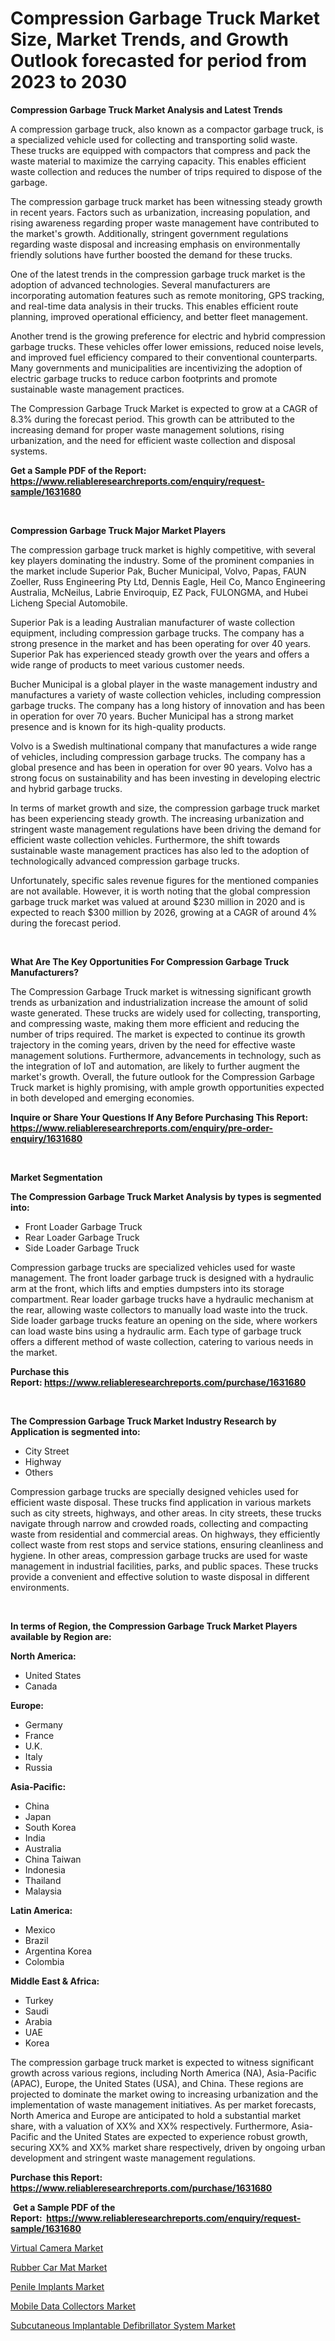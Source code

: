 <p><h1>Compression Garbage Truck Market Size, Market Trends, and Growth Outlook forecasted for period from 2023 to 2030</h1></p><p><strong>Compression Garbage Truck Market Analysis and Latest Trends</strong></p>
<p><p>A compression garbage truck, also known as a compactor garbage truck, is a specialized vehicle used for collecting and transporting solid waste. These trucks are equipped with compactors that compress and pack the waste material to maximize the carrying capacity. This enables efficient waste collection and reduces the number of trips required to dispose of the garbage.</p><p>The compression garbage truck market has been witnessing steady growth in recent years. Factors such as urbanization, increasing population, and rising awareness regarding proper waste management have contributed to the market's growth. Additionally, stringent government regulations regarding waste disposal and increasing emphasis on environmentally friendly solutions have further boosted the demand for these trucks.</p><p>One of the latest trends in the compression garbage truck market is the adoption of advanced technologies. Several manufacturers are incorporating automation features such as remote monitoring, GPS tracking, and real-time data analysis in their trucks. This enables efficient route planning, improved operational efficiency, and better fleet management.</p><p>Another trend is the growing preference for electric and hybrid compression garbage trucks. These vehicles offer lower emissions, reduced noise levels, and improved fuel efficiency compared to their conventional counterparts. Many governments and municipalities are incentivizing the adoption of electric garbage trucks to reduce carbon footprints and promote sustainable waste management practices.</p><p>The Compression Garbage Truck Market is expected to grow at a CAGR of 8.3% during the forecast period. This growth can be attributed to the increasing demand for proper waste management solutions, rising urbanization, and the need for efficient waste collection and disposal systems.</p></p>
<p><strong>Get a Sample PDF of the Report:&nbsp; <a href="https://www.reliableresearchreports.com/enquiry/request-sample/1631680">https://www.reliableresearchreports.com/enquiry/request-sample/1631680</a></strong></p>
<p>&nbsp;</p>
<p><strong>Compression Garbage Truck Major Market Players</strong></p>
<p><p>The compression garbage truck market is highly competitive, with several key players dominating the industry. Some of the prominent companies in the market include Superior Pak, Bucher Municipal, Volvo, Papas, FAUN Zoeller, Russ Engineering Pty Ltd, Dennis Eagle, Heil Co, Manco Engineering Australia, McNeilus, Labrie Enviroquip, EZ Pack, FULONGMA, and Hubei Licheng Special Automobile. </p><p>Superior Pak is a leading Australian manufacturer of waste collection equipment, including compression garbage trucks. The company has a strong presence in the market and has been operating for over 40 years. Superior Pak has experienced steady growth over the years and offers a wide range of products to meet various customer needs.</p><p>Bucher Municipal is a global player in the waste management industry and manufactures a variety of waste collection vehicles, including compression garbage trucks. The company has a long history of innovation and has been in operation for over 70 years. Bucher Municipal has a strong market presence and is known for its high-quality products.</p><p>Volvo is a Swedish multinational company that manufactures a wide range of vehicles, including compression garbage trucks. The company has a global presence and has been in operation for over 90 years. Volvo has a strong focus on sustainability and has been investing in developing electric and hybrid garbage trucks. </p><p>In terms of market growth and size, the compression garbage truck market has been experiencing steady growth. The increasing urbanization and stringent waste management regulations have been driving the demand for efficient waste collection vehicles. Furthermore, the shift towards sustainable waste management practices has also led to the adoption of technologically advanced compression garbage trucks.</p><p>Unfortunately, specific sales revenue figures for the mentioned companies are not available. However, it is worth noting that the global compression garbage truck market was valued at around $230 million in 2020 and is expected to reach $300 million by 2026, growing at a CAGR of around 4% during the forecast period.</p></p>
<p>&nbsp;</p>
<p><strong>What Are The Key Opportunities For Compression Garbage Truck Manufacturers?</strong></p>
<p><p>The Compression Garbage Truck market is witnessing significant growth trends as urbanization and industrialization increase the amount of solid waste generated. These trucks are widely used for collecting, transporting, and compressing waste, making them more efficient and reducing the number of trips required. The market is expected to continue its growth trajectory in the coming years, driven by the need for effective waste management solutions. Furthermore, advancements in technology, such as the integration of IoT and automation, are likely to further augment the market's growth. Overall, the future outlook for the Compression Garbage Truck market is highly promising, with ample growth opportunities expected in both developed and emerging economies.</p></p>
<p><strong>Inquire or Share Your Questions If Any Before Purchasing This Report: <a href="https://www.reliableresearchreports.com/enquiry/pre-order-enquiry/1631680">https://www.reliableresearchreports.com/enquiry/pre-order-enquiry/1631680</a></strong></p>
<p>&nbsp;</p>
<p><strong>Market Segmentation</strong></p>
<p><strong>The Compression Garbage Truck Market Analysis by types is segmented into:</strong></p>
<p><ul><li>Front Loader Garbage Truck</li><li>Rear Loader Garbage Truck</li><li>Side Loader Garbage Truck</li></ul></p>
<p><p>Compression garbage trucks are specialized vehicles used for waste management. The front loader garbage truck is designed with a hydraulic arm at the front, which lifts and empties dumpsters into its storage compartment. Rear loader garbage trucks have a hydraulic mechanism at the rear, allowing waste collectors to manually load waste into the truck. Side loader garbage trucks feature an opening on the side, where workers can load waste bins using a hydraulic arm. Each type of garbage truck offers a different method of waste collection, catering to various needs in the market.</p></p>
<p><strong>Purchase this Report:&nbsp;<a href="https://www.reliableresearchreports.com/purchase/1631680">https://www.reliableresearchreports.com/purchase/1631680</a></strong></p>
<p>&nbsp;</p>
<p><strong>The Compression Garbage Truck Market Industry Research by Application is segmented into:</strong></p>
<p><ul><li>City Street</li><li>Highway</li><li>Others</li></ul></p>
<p><p>Compression garbage trucks are specially designed vehicles used for efficient waste disposal. These trucks find application in various markets such as city streets, highways, and other areas. In city streets, these trucks navigate through narrow and crowded roads, collecting and compacting waste from residential and commercial areas. On highways, they efficiently collect waste from rest stops and service stations, ensuring cleanliness and hygiene. In other areas, compression garbage trucks are used for waste management in industrial facilities, parks, and public spaces. These trucks provide a convenient and effective solution to waste disposal in different environments.</p></p>
<p>&nbsp;</p>
<p><strong>In terms of Region, the Compression Garbage Truck Market Players available by Region are:</strong></p>
<p>
    <p> <strong> North America: </strong>
        <ul>
            <li>United States</li>
            <li>Canada</li>
        </ul>
        </p> 
    <p> <strong> Europe: </strong>
        <ul>
            <li>Germany</li>
            <li>France</li>
            <li>U.K.</li>
            <li>Italy</li>
            <li>Russia</li>
        </ul>
        </p> 
    <p> <strong> Asia-Pacific: </strong>
        <ul>
            <li>China</li>
            <li>Japan</li>
            <li>South Korea</li>
            <li>India</li>
            <li>Australia</li>
            <li>China Taiwan</li>
            <li>Indonesia</li>
            <li>Thailand</li>
            <li>Malaysia</li>
        </ul>
        </p> 
    <p> <strong> Latin America: </strong>
        <ul>
            <li>Mexico</li>
            <li>Brazil</li>
            <li>Argentina Korea</li>
            <li>Colombia</li>
        </ul>
        </p> 
    <p> <strong> Middle East & Africa: </strong>
        <ul>
            <li>Turkey</li>
            <li>Saudi</li>
            <li>Arabia</li>
            <li>UAE</li>
            <li>Korea</li>
        </ul>
    </p>
    </p>
<p><p>The compression garbage truck market is expected to witness significant growth across various regions, including North America (NA), Asia-Pacific (APAC), Europe, the United States (USA), and China. These regions are projected to dominate the market owing to increasing urbanization and the implementation of waste management initiatives. As per market forecasts, North America and Europe are anticipated to hold a substantial market share, with a valuation of XX% and XX% respectively. Furthermore, Asia-Pacific and the United States are expected to experience robust growth, securing XX% and XX% market share respectively, driven by ongoing urban development and stringent waste management regulations.</p></p>
<p><strong>Purchase this Report: <a href="https://www.reliableresearchreports.com/purchase/1631680">https://www.reliableresearchreports.com/purchase/1631680</a></strong></p>
<p>&nbsp;<strong>Get a Sample PDF of the Report:&nbsp;&nbsp;<a href="https://www.reliableresearchreports.com/enquiry/request-sample/1631680">https://www.reliableresearchreports.com/enquiry/request-sample/1631680</a></strong></p>
<p><strong></strong></p>
<p><p><a href="https://medium.com/@ssantosh15121999/virtual-camera-nbsp-market-focuses-on-market-share-size-and-projected-forecast-till-2030-90a2ad41563b">Virtual Camera Market</a></p><p><a href="https://github.com/rahu1506/Market-Research-Report-List-1/blob/main/rubber-car-mat-market.md">Rubber Car Mat Market</a></p><p><a href="https://www.linkedin.com/pulse/penile-implants-market-size-share-amp-trends-analysis-z4yhe/">Penile Implants Market</a></p><p><a href="https://medium.com/@sanju991215/mobile-data-collectors-market-size-reveals-the-best-marketing-channels-in-global-industry-33187c6ba0c8">Mobile Data Collectors Market</a></p><p><a href="https://www.linkedin.com/pulse/subcutaneous-implantable-defibrillator-system-market-insights-kybqe/">Subcutaneous Implantable Defibrillator System Market</a></p></p>